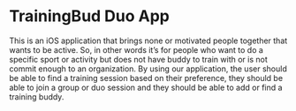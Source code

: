 # TrainingBud Duo App

This is an iOS application that brings none or motivated people together that wants to be active. So, in other words it’s for people who want to do a specific sport or activity but does not have buddy to train with or is not commit enough to an organization. By using our application, the user should be able to find a training session based on their preference, they should be able to join a group or duo session and they should be able to add or find a training buddy.
